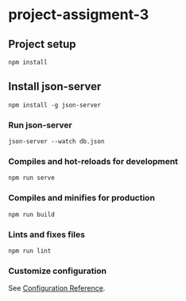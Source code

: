# project-assigment-3

## Project setup
```
npm install
```
## Install json-server
```
npm install -g json-server
```
### Run json-server
```
json-server --watch db.json
```
### Compiles and hot-reloads for development
```
npm run serve
```

### Compiles and minifies for production
```
npm run build
```

### Lints and fixes files
```
npm run lint
```

### Customize configuration
See [Configuration Reference](https://cli.vuejs.org/config/).
